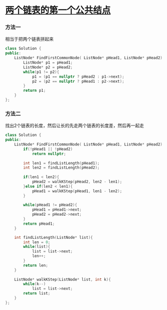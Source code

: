 # [两个链表的第一个公共结点](https://www.nowcoder.com/practice/6ab1d9a29e88450685099d45c9e31e46?tpId=13&tqId=11189&tPage=2&rp=2&ru=/ta/coding-interviews&qru=/ta/coding-interviews/question-ranking)

### 方法一

相当于把两个链表拼起来

```c++
class Solution {
public:
    ListNode* FindFirstCommonNode( ListNode* pHead1, ListNode* pHead2) {
        ListNode* p1 = pHead1;
        ListNode* p2 = pHead2;
        while(p1 != p2){
            p1 = (p1 == nullptr ? pHead2 : p1->next);
            p2 = (p2 == nullptr ? pHead1 : p2->next);
        }
        return p1;
    }
};
```



### 方法二

找出2个链表的长度，然后让长的先走两个链表的长度差，然后再一起走

```c++
class Solution {
public:
    ListNode* FindFirstCommonNode( ListNode* pHead1, ListNode* pHead2) {
        if(!pHead1 || !pHead2)
            return nullptr;
        
        int len1 = findListLength(pHead1);
        int len2 = findListLength(pHead2);
        
        if(len1 < len2){
            pHead2 = walkKStep(pHead2, len2 - len1);
        }else if(len2 < len1){
            pHead1 = walkKStep(pHead1, len1 - len2);
        }
        
        while(pHead1 != pHead2){
            pHead1 = pHead1->next;
            pHead2 = pHead2->next;
        }
        return pHead1;
    }

    int findListLength(ListNode* list){
        int len = 0;
        while(list){
            list = list->next;
            len++;
        }
        return len;
    }
    
    ListNode* walkKStep(ListNode* list, int k){
        while(k--)
            list = list->next;
        return list;
    }
};
```

